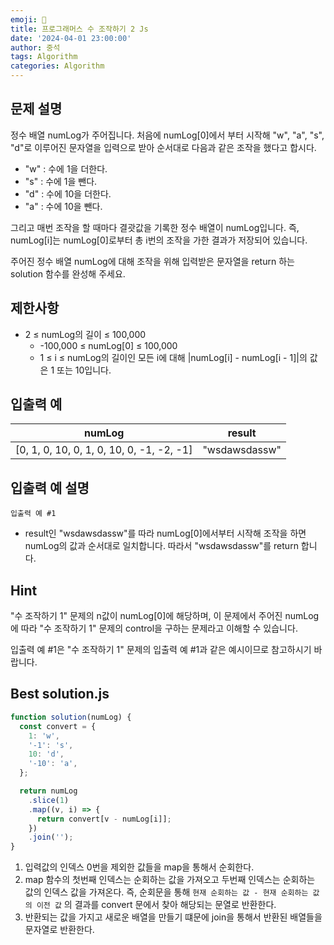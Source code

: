 ```yaml
---
emoji: 🔎
title: 프로그래머스 수 조작하기 2 Js
date: '2024-04-01 23:00:00'
author: 중석
tags: Algorithm
categories: Algorithm
---
```


## 문제 설명

정수 배열 numLog가 주어집니다. 처음에 numLog[0]에서 부터 시작해 "w", "a", "s", "d"로 이루어진 문자열을 입력으로 받아 순서대로 다음과 같은 조작을 했다고 합시다.

- "w" : 수에 1을 더한다.
- "s" : 수에 1을 뺀다.
- "d" : 수에 10을 더한다.
- "a" : 수에 10을 뺀다.

그리고 매번 조작을 할 때마다 결괏값을 기록한 정수 배열이 numLog입니다. 즉, numLog[i]는 numLog[0]로부터 총 i번의 조작을 가한 결과가 저장되어 있습니다.

주어진 정수 배열 numLog에 대해 조작을 위해 입력받은 문자열을 return 하는 solution 함수를 완성해 주세요.

## 제한사항

- 2 ≤ numLog의 길이 ≤ 100,000
  - -100,000 ≤ numLog[0] ≤ 100,000
  - 1 ≤ i ≤ numLog의 길이인 모든 i에 대해 |numLog[i] - numLog[i - 1]|의 값은 1 또는 10입니다.

## 입출력 예

| numLog                                    | result        |
| ----------------------------------------- | ------------- |
| [0, 1, 0, 10, 0, 1, 0, 10, 0, -1, -2, -1] | "wsdawsdassw" |

## 입출력 예 설명

`입출력 예 #1`

- result인 "wsdawsdassw"를 따라 numLog[0]에서부터 시작해 조작을 하면 numLog의 값과 순서대로 일치합니다. 따라서 "wsdawsdassw"를 return 합니다.

## Hint

"수 조작하기 1" 문제의 n값이 numLog[0]에 해당하며, 이 문제에서 주어진 numLog에 따라 "수 조작하기 1" 문제의 control을 구하는 문제라고 이해할 수 있습니다.

입출력 예 #1은 "수 조작하기 1" 문제의 입출력 예 #1과 같은 예시이므로 참고하시기 바랍니다.

## Best solution.js

```js
function solution(numLog) {
  const convert = {
    1: 'w',
    '-1': 's',
    10: 'd',
    '-10': 'a',
  };

  return numLog
    .slice(1)
    .map((v, i) => {
      return convert[v - numLog[i]];
    })
    .join('');
}
```

1. 입력값의 인덱스 0번을 제외한 값들을 map을 통해서 순회한다.
2. map 함수의 첫번째 인덱스는 순회하는 값을 가져오고
   두번째 인덱스는 순회하는 값의 인덱스 값을 가져온다.
   즉, 순회문을 통해 `현재 순회하는 값 - 현재 순회하는 값의 이전 값` 의 결과를 convert 문에서 찾아 해당되는 문열로 반환한다.
3. 반환되는 값을 가지고 새로운 배열을 만들기 떄문에 join을 통해서 반환된 배열들을 문자열로 반환한다.

```toc

```
